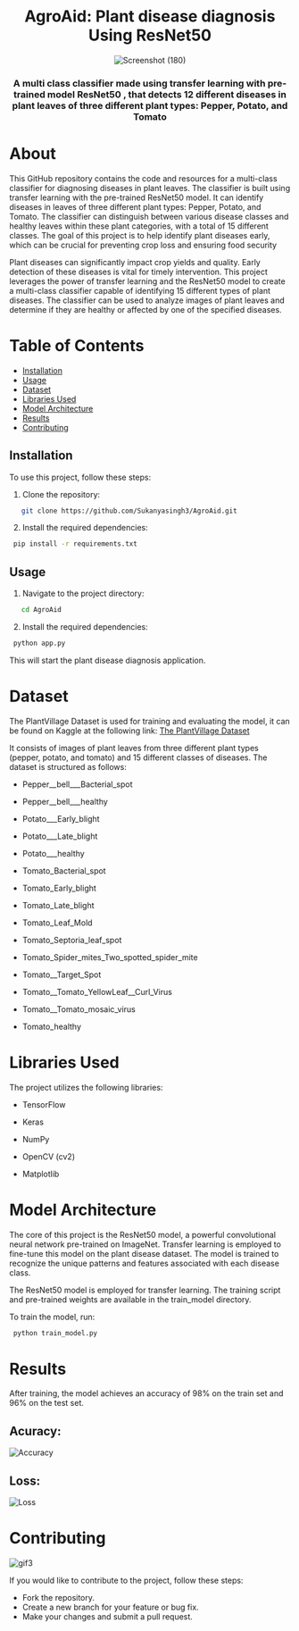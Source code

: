 <div align='center'>

<h1>AgroAid: Plant disease diagnosis Using ResNet50</h1>



![Screenshot (180)](https://github.com/Sukanyasingh3/AgroAid/assets/113462236/f6c4d3f2-b974-4afd-9d2d-7d7f51dc049e)

<h3>A multi class classifier made using transfer learning with pre-trained model ResNet50 , that detects 12 different diseases in plant leaves of three different plant types: Pepper, Potato, and Tomato</h3>

</div>

# About
This GitHub repository contains the code and resources for a multi-class classifier for diagnosing diseases in plant leaves. The classifier is built using transfer learning with the pre-trained ResNet50 model. It can identify diseases in leaves of three different plant types: Pepper, Potato, and Tomato. The classifier can distinguish between various disease classes and healthy leaves within these plant categories, with a total of 15 different classes. The goal of this project is to help identify plant diseases early, which can be crucial for preventing crop loss and ensuring food security


Plant diseases can significantly impact crop yields and quality. Early detection of these diseases is vital for timely intervention. This project leverages the power of transfer learning and the ResNet50 model to create a multi-class classifier capable of identifying 15 different types of plant diseases. The classifier can be used to analyze images of plant leaves and determine if they are healthy or affected by one of the specified diseases.

# Table of Contents

- [Installation](#installation)
- [Usage](#usage)
- [Dataset](#dataset)
- [Libraries Used](#libraries-used)
- [Model Architecture](#model-architecture)
- [Results](#results)
- [Contributing](#contributing)

## Installation

To use this project, follow these steps:

1. Clone the repository:

```bash
   git clone https://github.com/Sukanyasingh3/AgroAid.git
   ```
2. Install the required dependencies:
  ```bash
   pip install -r requirements.txt
```
## Usage

1. Navigate to the project directory:

```bash
   cd AgroAid
   ```
2. Install the required dependencies:
  ```bash
   python app.py
```
This will start the plant disease diagnosis application.

# Dataset
The PlantVillage Dataset is used for training and evaluating the model, it can be found on Kaggle at the following link: [The PlantVillage Dataset](https://www.kaggle.com/datasets/emmarex/plantdisease)

It consists of images of plant leaves from three different plant types (pepper, potato, and tomato) and 15 different classes of diseases. The dataset is structured as follows:

 - Pepper__bell___Bacterial_spot

 - Pepper__bell___healthy

 - Potato___Early_blight

 - Potato___Late_blight

 - Potato___healthy

 - Tomato_Bacterial_spot

 - Tomato_Early_blight

 - Tomato_Late_blight

 - Tomato_Leaf_Mold

 - Tomato_Septoria_leaf_spot

 - Tomato_Spider_mites_Two_spotted_spider_mite

 - Tomato__Target_Spot

 - Tomato__Tomato_YellowLeaf__Curl_Virus

 - Tomato__Tomato_mosaic_virus

 - Tomato_healthy

# Libraries Used
The project utilizes the following libraries: 

 - TensorFlow 

 - Keras 

 - NumPy 

 - OpenCV (cv2) 

 - Matplotlib

# Model Architecture
The core of this project is the ResNet50 model, a powerful convolutional neural network pre-trained on ImageNet. Transfer learning is employed to fine-tune this model on the plant disease dataset. The model is trained to recognize the unique patterns and features associated with each disease class.

The ResNet50 model is employed for transfer learning. The training script and pre-trained weights are available in the train_model directory.

To train the model, run:
  ```bash
   python train_model.py
```

# Results
After training, the model achieves an accuracy of 98% on the train set and 96% on the test set.
## Acuracy:
![Accuracy](https://github.com/Sukanyasingh3/Plant-disease-diagnosis/assets/113462236/65bf4c26-4826-425f-93a7-8be9a7ea5dfa)

## Loss:

![Loss](https://github.com/Sukanyasingh3/Plant-disease-diagnosis/assets/113462236/73cf6cb7-fb0a-46e8-8d11-d7dd5a2b7ac6)

# Contributing

![gif3](https://github.com/Sukanyasingh3/Plant-disease-diagnosis/assets/113462236/26e2bb6c-6c59-45bd-8402-682806666fae)


If you would like to contribute to the project, follow these steps:

 - Fork the repository.
 - Create a new branch for your feature or bug fix.
 - Make your changes and submit a pull request.









